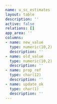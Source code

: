 ```yaml
---
name: u_sc_estimates
layout: table
description: ''
active: false
relations: []
app_area: ''
columns:
- name: new_value
  type: numeric(10,2)
  description: ''
- name: old_value
  type: numeric(10,2)
  description: ''
- name: prop_ref
  type: char(12)
  description: ''
- name: update_ok
  type: char(1)
  description: ''
---
```


